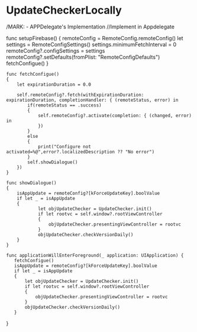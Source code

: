 # UpdateCheckerLocally

/MARK: - APPDelegate's Implementation
//Implement in Appdelegate


func setupFirebase()
    {
        remoteConfig = RemoteConfig.remoteConfig()
        let settings = RemoteConfigSettings()
        settings.minimumFetchInterval = 0
        remoteConfig?.configSettings = settings
        remoteConfig?.setDefaults(fromPlist: "RemoteConfigDefaults")
        fetchConfigue()
    }
    
    func fetchConfigue()
    {
        let expirationDuration = 0.0
        
        self.remoteConfig?.fetch(withExpirationDuration: expirationDuration, completionHandler: { (remoteStatus, error) in
            if(remoteStatus == .success)
            {
                self.remoteConfig?.activate(completion: { (changed, error) in
                })
            }
            else
            {
                print("Configure not activated=%@",error?.localizedDescription ?? "No error")
            }
            self.showDialogue()
        })
    }
    
    func showDialogue()
    {
        isAppUpdate = remoteConfig?[kForceUpdateKey].boolValue
        if let _ = isAppUpdate
        {
                let objUpdateChecker = UpdateChecker.init()
                if let rootvc = self.window?.rootViewController
                {
                    objUpdateChecker.presentingViewController = rootvc
                }
                objUpdateChecker.checkVersionDaily()
        }
    }
    
    func applicationWillEnterForeground(_ application: UIApplication) {
       fetchConfigue()
       isAppUpdate = remoteConfig?[kForceUpdateKey].boolValue
       if let _ = isAppUpdate
       {
           let objUpdateChecker = UpdateChecker.init()
           if let rootvc = self.window?.rootViewController
           {
               objUpdateChecker.presentingViewController = rootvc
           }
           objUpdateChecker.checkVersionDaily()
       }
   }
